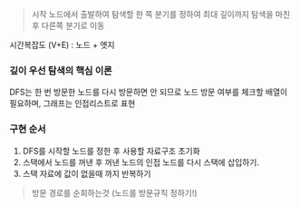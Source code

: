 > 시작 노드에서 출발하여 탐색할 한 쪽 분기를 정하여 최대 깊이까지 탐색을 마친후 다른쪽 분기로 이동

시간복잡도 (V+E) : 노드 + 엣지

### 깊이 우선 탐색의 핵심 이론 
DFS는 한 번 방문한 노드를 다시 방문하면 안 되므로 노드 방문 여부를 체크할 배열이 필요하며, 그래프는 인접리스트로 표현 

### 구현 순서

1. DFS를 시작할 노드를 정한 후 사용할 자료구조 초기화
2. 스택에서 노드를 꺼낸 후 꺼낸 노드의 인접 노드를 다시 스택에 삽입하기.
3. 스택 자료에 값이 없을때 까지 반복하기 
> 방문 경로를 순회하는것 (노드를 방문규칙 정하기!)



